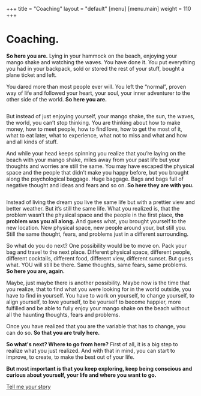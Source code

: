 +++
title = "Coaching"
layout = "default"
[menu]
    [menu.main]
        weight = 110
+++

<h1 id="title-my-blog">Coaching.</h1>

**So here you are.** Lying in your hammock on the beach, enjoying your mango shake and watching the waves. You have done it. You put everything you had in your backpack, sold or stored the rest of your stuff, bought a plane ticket and left.

You dared more than most people ever will. You left the “normal”, proven way of life and followed your heart, your soul, your inner adventurer to the other side of the world. **So here you are.**

<img class="img-text" src="/img/swing-beach.jpg" alt="">

But instead of just enjoying yourself, your mango shake, the sun, the waves, the world, you can’t stop thinking. You are thinking about how to make money, how to meet people, how to find love, how to get the most of it, what to eat later, what to experience, what not to miss and what and how and all kinds of stuff.

And while your head keeps spinning you realize that you’re laying on the beach with your mango shake, miles away from your past life but your thoughts and worries are still the same. You may have escaped the physical space and the people that didn’t make you happy before, but you brought along the psychological baggage. Huge baggage. Bags and bags full of negative thought and ideas and fears and so on. **So here they are with you.**

<img class="img-text" src="/img/packing-up.jpg" alt="">

Instead of living the dream you live the same life but with a prettier view and better weather. But it’s still the same life. What you realized is, that the problem wasn’t the physical space and the people in the first place, **the problem was you all along.** And guess what, you brought yourself to the new location. New physical space, new people around your, but still you. Still the same thought, fears, and problems just in a different surrounding. 

So what do you do next? One possibility would be to move on. Pack your bag and travel to the next place. Different physical space, different people, different cocktails, different food, different view, different sunset. But guess what. YOU will still be there. Same thoughts, same fears, same problems. **So here you are, again.** 

Maybe, just maybe there is another possibility. Maybe now is the time that you realize, that to find what you were looking for in the world outside, you have to find in yourself. You have to work on yourself, to change yourself, to align yourself, to love yourself, to be yourself to become happier, more fulfilled and be able to fully enjoy your mango shake on the beach without all the haunting thoughts, fears and problems.

Once you have realized that you are the variable that has to change, you can do so. **So that you are truly here.**

**So what's next? Where to go from here?**
First of all, it is a big step to realize what you just realized. And with that in mind, you can start to improve, to create, to make the best out of your life. <!-- **How to do so?** You can start by reading some of my <a href="/blog">blog posts</a>, find some <a href="/resources">inspring resources</a> or <a href="/contact">get in touch with me</a>. -->

**But most important is that you keep exploring, keep being conscious and curious about yourself, your life and where you want to go.**

<div class="container-button">
	<a class="button" href="mailto:hi@verenaortlieb.de?subject=My Story">
		Tell me your story
	</a>
</div>
<!-- 
<p class="best">Never stop improving.<br/>
Best,</p>
<p class="signature">Verena</p> -->